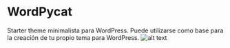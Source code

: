 # WordPycat
Starter theme minimalista para WordPress.
Puede utilizarse como base para la creación de tu propio tema para WordPress.
![alt text](https://joseacat.io/wp-content/uploads/2016/12/cropped-logo_elefante-1-300x300.png)
